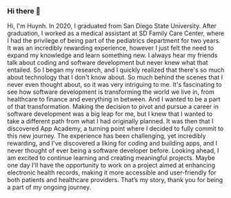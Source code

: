 ### Hi there 👋

<!--
**huynhlam56/huynhlam56** is a ✨ _special_ ✨ repository because its `README.md` (this file) appears on your GitHub profile.

Here are some ideas to get you started:

- 🔭 I’m currently working on ...
- 🌱 I’m currently learning ...
- 👯 I’m looking to collaborate on ...
- 🤔 I’m looking for help with ...
- 💬 Ask me about ...
- 📫 How to reach me: ...
- 😄 Pronouns: ...
- ⚡ Fun fact: ...
-->

Hi, I'm Huynh. In 2020, I graduated from San Diego State University. After graduation, I worked as a medical assistant at SD Family Care Center, where I had the privilege of being part of the pediatrics department for two years. It was an incredibly rewarding experience, however I just felt the need to expand my knowledge and learn something new. I always hear my friends talk about coding and software development but never knew what that entailed. So I began my research, and I quickly realized that there's so much about technology that I don't know about. So much behind the scenes that I never even thought about, so it was very intriguing to me. It's fascinating to see how software development is transforming the world we live in, from healthcare to finance and everything in between. And I wanted to be a part of that transformation. Making the decision to pivot and pursue a career in software development was a big leap for me, but I knew that I wanted to take a different path from what I had originally planned. It was then that I discovered App Academy, a turning point where I decided to fully commit to this new journey. The experience has been challenging, yet incredibly rewarding, and I've discovered a liking for coding and building apps, and I never thought of ever being a software developer before. Looking ahead, I am excited to continue learning and creating meaningful projects. Maybe one day I'll have the opportunity to work on a project aimed at enhancing electronic health records, making it more accessible and user-friendly for both patients and healthcare providers. That’s my story, thank you for being a part of my ongoing journey.
